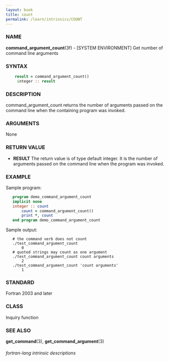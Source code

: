 ```yaml
---
layout: book
title: count
permalink: /learn/intrinsics/COUNT
---
```

### NAME

__command\_argument\_count__(3f) - \[SYSTEM ENVIRONMENT\] Get number of command line arguments

### SYNTAX


```fortran
    result = command_argument_count()
     integer :: result
```

### DESCRIPTION

command\_argument\_count returns the number of arguments passed on the
command line when the containing program was invoked.

### ARGUMENTS

None

### RETURN VALUE

  - __RESULT__
    The return value is of type default integer. It is the number of
    arguments passed on the command line when the program was invoked.

### EXAMPLE

Sample program:

```fortran
   program demo_command_argument_count
   implicit none
   integer :: count
       count = command_argument_count()
       print *, count
   end program demo_command_argument_count
```

Sample output:

```
   # the command verb does not count
   ./test_command_argument_count
       0
   # quoted strings may count as one argument
   ./test_command_argument_count count arguments
       2
   ./test_command_argument_count 'count arguments'
       1
```

### STANDARD

Fortran 2003 and later

### CLASS

Inquiry function

### SEE ALSO

__get\_command__(3), __get\_command\_argument__(3)

###### fortran-lang intrinsic descriptions

